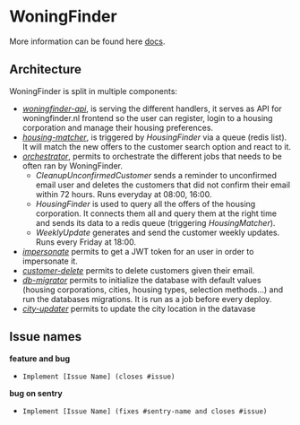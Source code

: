# WoningFinder

More information can be found here [docs](docs/).

## Architecture

WoningFinder is split in multiple components:

- _[woningfinder-api](../cmd/woningfinder-api)_, is serving the different handlers, it serves as API for woningfinder.nl frontend so the user can register, login to a housing corporation and manage their housing preferences.
- _[housing-matcher](../cmd/housing-matcher)_, is triggered by _HousingFinder_ via a queue (redis list). It will match the new offers to the customer search option and react to it.
- _[orchestrator](../cmd/orchestrator)_, permits to orchestrate the different jobs that needs to be often ran by WoningFinder.
  - _CleanupUnconfirmedCustomer_ sends a reminder to unconfirmed email user and deletes the customers that did not confirm their email within 72 hours. Runs everyday at 08:00, 16:00.
  - _HousingFinder_ is used to query all the offers of the housing corporation. It connects them all and query them at the right time and sends its data to a redis queue (triggering _HousingMatcher_).
  - _WeeklyUpdate_ generates and send the customer weekly updates. Runs every Friday at 18:00.
- _[impersonate](../cmd/impersonate)_ permits to get a JWT token for an user in order to impersonate it.
- _[customer-delete](../cmd/customer-delete)_ permits to delete customers given their email.
- _[db-migrator](../cmd/db-migrator)_ permits to initialize the database with default values (housing corporations, cities, housing types, selection methods...) and run the databases migrations. It is run as a job before every deploy.
- _[city-updater](../cmd/city-updater)_ permits to update the city location in the datavase

## Issue names

**feature and bug**

- `Implement [Issue Name] (closes #issue)`

**bug on sentry**

- `Implement [Issue Name] (fixes #sentry-name and closes #issue)`
